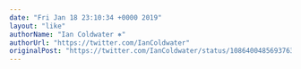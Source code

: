 ```yaml
---
date: "Fri Jan 18 23:10:34 +0000 2019"
layout: "like"
authorName: "Ian Coldwater ⎈"
authorUrl: "https://twitter.com/IanColdwater"
originalPost: "https://twitter.com/IanColdwater/status/1086400485693763585"
---
```

